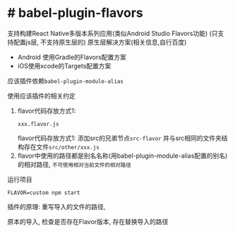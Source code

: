 # # babel-plugin-flavors
支持构建React Native多版本系列应用(类似Android Studio Flavors功能)
(只支持配置js层, 不支持原生层的)
原生层解决方案(相关信息,自行百度)
 * Android 使用Gradle的Flavors配置方案
 * iOS使用xcode的Targets配置方案

应该插件依赖```babel-plugin-module-alias```

使用应该插件的相关约定
1.  flavor代码存放方式1:
    ```
    xxx.flavor.js
    ```
    flavor代码存放方式1:
    添加src的兄弟节点```src-flavor```
    并与src相同的文件夹结构存在文件```src/other/xxx.js```
2. flavor中使用的路径都是别名名称(用babel-plugin-module-alias配置的别名)的相对路径, ```不可使用相对当前文件的相对路径```

运行项目
```
FLAVOR=custom npm start
```



插件的原理:
重写导入的文件的路径,

原本的导入, 检查是否存在Flavor版本, 存在替换导入的路径





